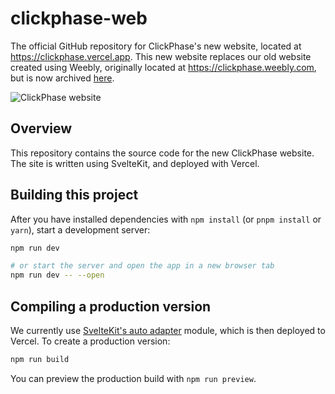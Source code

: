 # clickphase-web
The official GitHub repository for ClickPhase's new website, located at https://clickphase.vercel.app. This new website replaces our old website created using Weebly, originally located at https://clickphase.weebly.com, but is now archived [here](https://clickphase-old.vercel.app).

![ClickPhase website](https://i.imgur.com/9eytHs9.png)

## Overview
This repository contains the source code for the new ClickPhase website. The site is written using SvelteKit, and deployed with Vercel.

## Building this project

After you have installed dependencies with `npm install` (or `pnpm install` or `yarn`), start a development server:

```bash
npm run dev

# or start the server and open the app in a new browser tab
npm run dev -- --open
```
## Compiling a production version
We currently use [SvelteKit's auto adapter](https://www.npmjs.com/package/@sveltejs/adapter-auto) module, which is then deployed to Vercel. 
To create a production version:

```bash
npm run build
```

You can preview the production build with `npm run preview`.
